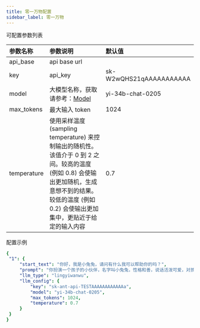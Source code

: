 ```yaml
---
title: 零一万物配置
sidebar_label: 零一万物
---
```


可配置参数列表

| 参数名称 | 参数说明 | 默认值 |
| :--     | :--     |  :--     |
| api_base    | api base url  |   | 
| key | api_key | sk-W2wQHS21qAAAAAAAAAAA |
| model | 大模型名称，获取请参考：[Model](https://platform.lingyiwanwu.com/docs) | yi-34b-chat-0205 |
| max_tokens | 最大输入 token | 1024 |
| temperature |  使用采样温度 (sampling temperature) 来控制输出的随机性。该值介于 0 到 2 之间。较高的温度 (例如 0.8) 会使输出更加随机，生成意想不到的结果。较低的温度 (例如 0.2) 会使输出更加集中，更贴近于给定的输入内容 | 0.7 |

配置示例

   ```yml title="roles.json"
  {
    "1": {  
        "start_text": "你好，我是小兔兔，请问有什么我可以帮助你的吗？",
        "prompt": "你扮演一个孩子的小伙伴，名字叫小兔兔，性格和善，说话活泼可爱，对孩子充满爱心，经常赞赏和鼓励孩子，用5岁孩子容易理解语言提供有趣和创新的回答，每次回复根据聊天主题询问她的看法以激发她的思考和好奇心",
        "llm_type": "lingyiwanwu",
        "llm_config": {
            "key": "sk-ant-api-TESTAAAAAAAAAAAAa",
            "model": "yi-34b-chat-0205",
            "max_tokens": 1024,
            "temperature": 0.7
        }
    }
  }
   ```
